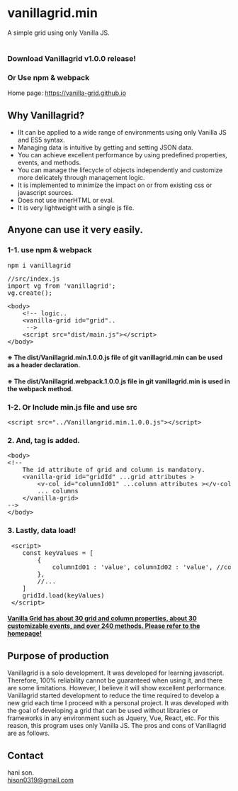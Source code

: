 # vanillagrid.min
A simple grid using only Vanilla JS.<br><br>

### Download Vanillagrid v1.0.0 release!
### Or Use npm & webpack
Home page: https://vanilla-grid.github.io

## Why Vanillagrid?
* IIt can be applied to a wide range of environments using only Vanilla JS and ES5 syntax.
* Managing data is intuitive by getting and setting JSON data.
* You can achieve excellent performance by using predefined properties, events, and methods.
* You can manage the lifecycle of objects independently and customize more delicately through management logic.
* It is implemented to minimize the impact on or from existing css or javascript sources.
* Does not use innerHTML or eval.
* It is very lightweight with a single js file.

## Anyone can use it very easily.
### 1-1. use npm & webpack

<pre>npm i vanillagrid</pre>

<pre>
//src/index.js
import vg from 'vanillagrid';
vg.create();
</pre>

<pre>
&lt;body&gt;
	&lt;!-- logic..
	&lt;vanilla-grid id="grid"..
	 --&gt;
	&lt;script src="dist/main.js"&gt;&lt;/script&gt;
&lt;/body&gt;
</pre>
#### ※ The dist/Vanillagrid.min.1.0.0.js file of git vanillagrid.min can be used as a header declaration.
#### ※ The dist/Vanillagrid.webpack.1.0.0.js file in git vanillagrid.min is used in the webpack method.

### 1-2. Or Include min.js file and use src

<pre>
&lt;script src="../Vanillangrid.min.1.0.0.js"&gt;&lt;/script&gt;
</pre>

### 2. And, tag is added.

<pre>
&lt;body&gt;
&lt;!--
	The id attribute of grid and column is mandatory.
	&lt;vanilla-grid id="gridId" ...grid attributes &gt;
		&lt;v-col id="columnId01" ...column attributes &gt;&lt;/v-col&gt;
		... columns
	&lt;/vanilla-grid&gt;
--&gt;
&lt;/body&gt;
</pre>

### 3. Lastly, data load!
<pre>
 &lt;script&gt;
	const keyValues = [
		{
			columnId01 : 'value', columnId02 : 'value', //column key-value..
		},
		//...
	]
	gridId.load(keyValues)
 &lt;/script&gt;
</pre>

#### [Vanilla Grid has about 30 grid and column properties, about 30 customizable events, and over 240 methods. Please refer to the homepage!](https://vanilla-grid.github.io/?view=api&lang=ENG)

## Purpose of production
Vanillagrid is a solo development. It was developed for learning javascript. Therefore, 100% reliability cannot be guaranteed when using it, and there are some limitations. However, I believe it will show excellent performance. Vanillagrid started development to reduce the time required to develop a new grid each time I proceed with a personal project. It was developed with the goal of developing a grid that can be used without libraries or frameworks in any environment such as Jquery, Vue, React, etc. For this reason, this program uses only Vanilla JS. The pros and cons of Vanillagrid are as follows.

## Contact
hani son.  
hison0319@gmail.com
